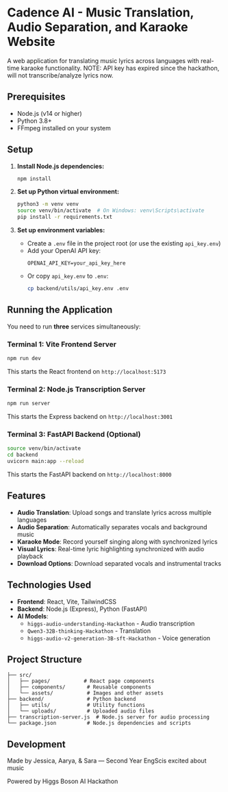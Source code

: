 # Cadence AI - Music Translation, Audio Separation, and Karaoke Website

A web application for translating music lyrics across languages with real-time karaoke functionality.
NOTE: API key has expired since the hackathon, will not transcribe/analyze lyrics now.

## Prerequisites

- Node.js (v14 or higher)
- Python 3.8+ 
- FFmpeg installed on your system

## Setup

1. **Install Node.js dependencies:**
   ```bash
   npm install
   ```

2. **Set up Python virtual environment:**
   ```bash
   python3 -m venv venv
   source venv/bin/activate  # On Windows: venv\Scripts\activate
   pip install -r requirements.txt
   ```

3. **Set up environment variables:**
   - Create a `.env` file in the project root (or use the existing `api_key.env`)
   - Add your OpenAI API key:
     ```
     OPENAI_API_KEY=your_api_key_here
     ```
   - Or copy `api_key.env` to `.env`:
     ```bash
     cp backend/utils/api_key.env .env
     ```

## Running the Application

You need to run **three** services simultaneously:

### Terminal 1: Vite Frontend Server
```bash
npm run dev
```
This starts the React frontend on `http://localhost:5173`

### Terminal 2: Node.js Transcription Server
```bash
npm run server
```
This starts the Express backend on `http://localhost:3001`

### Terminal 3: FastAPI Backend (Optional)
```bash
source venv/bin/activate
cd backend
uvicorn main:app --reload
```
This starts the FastAPI backend on `http://localhost:8000`

## Features

- **Audio Translation**: Upload songs and translate lyrics across multiple languages
- **Audio Separation**: Automatically separates vocals and background music
- **Karaoke Mode**: Record yourself singing along with synchronized lyrics
- **Visual Lyrics**: Real-time lyric highlighting synchronized with audio playback
- **Download Options**: Download separated vocals and instrumental tracks

## Technologies Used

- **Frontend**: React, Vite, TailwindCSS
- **Backend**: Node.js (Express), Python (FastAPI)
- **AI Models**:
  - `higgs-audio-understanding-Hackathon` - Audio transcription
  - `Qwen3-32B-thinking-Hackathon` - Translation
  - `higgs-audio-v2-generation-3B-sft-Hackathon` - Voice generation

## Project Structure

```
├── src/
│   ├── pages/           # React page components
│   ├── components/       # Reusable components
│   └── assets/           # Images and other assets
├── backend/              # Python backend
│   ├── utils/            # Utility functions
│   └── uploads/          # Uploaded audio files
├── transcription-server.js  # Node.js server for audio processing
└── package.json          # Node.js dependencies and scripts

```

## Development

Made by Jessica, Aarya, & Sara — Second Year EngScis excited about music

Powered by Higgs Boson AI Hackathon

